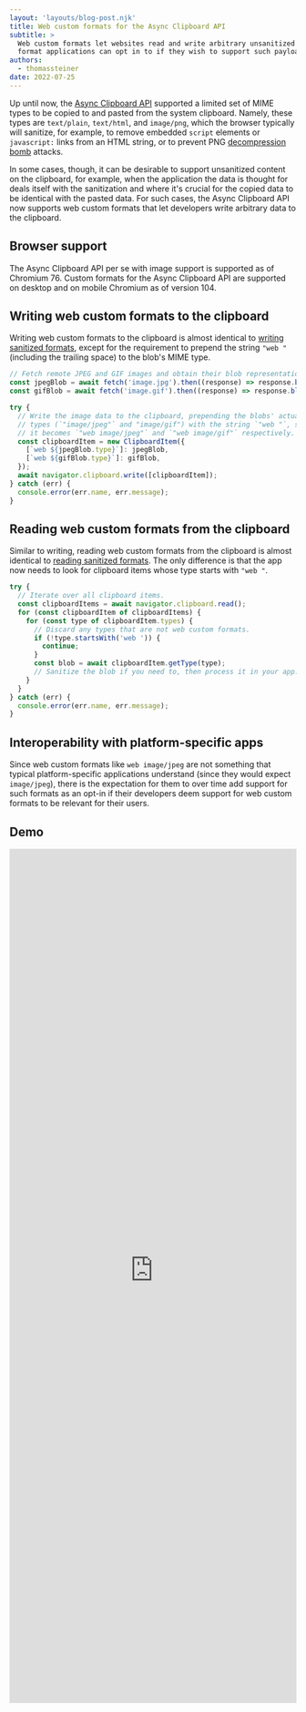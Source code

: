 ```yaml
---
layout: 'layouts/blog-post.njk'
title: Web custom formats for the Async Clipboard API
subtitle: >
  Web custom formats let websites read and write arbitrary unsanitized payloads using a standardized
  format applications can opt in to if they wish to support such payloads.
authors:
  - thomassteiner
date: 2022-07-25
---
```


Up until now, the [Async Clipboard API](/async-clipboard/) supported a limited set of MIME types to
be copied to and pasted from the system clipboard. Namely, these types are `text/plain`,
`text/html`, and `image/png`, which the browser typically will sanitize, for example, to remove
embedded `script` elements or `javascript:` links from an HTML string, or to prevent PNG
[decompression bomb](https://en.wikipedia.org/wiki/Zip_bomb) attacks.

In some cases, though, it can be desirable to support unsanitized content on the clipboard, for
example, when the application the data is thought for deals itself with the sanitization and where
it's crucial for the copied data to be identical with the pasted data. For such cases, the Async
Clipboard API now supports web custom formats that let developers write arbitrary data to the
clipboard.

## Browser support

The Async Clipboard API per se with image support is supported as of Chromium&nbsp;76. Custom
formats for the Async Clipboard API are supported on desktop and on mobile Chromium as of
version&nbsp;104.

## Writing web custom formats to the clipboard

Writing web custom formats to the clipboard is almost identical to
[writing sanitized formats](<https://web.dev/async-clipboard/#write()>), except for the requirement
to prepend the string `"web "` (including the trailing space) to the blob's MIME type.

```js
// Fetch remote JPEG and GIF images and obtain their blob representations.
const jpegBlob = await fetch('image.jpg').then((response) => response.blob());
const gifBlob = await fetch('image.gif').then((response) => response.blob());

try {
  // Write the image data to the clipboard, prepending the blobs' actual
  // types (`"image/jpeg"` and "image/gif") with the string `"web "`, so
  // it becomes `"web image/jpeg"` and `"web image/gif"` respectively.
  const clipboardItem = new ClipboardItem({
    [`web ${jpegBlob.type}`]: jpegBlob,
    [`web ${gifBlob.type}`]: gifBlob,
  });
  await navigator.clipboard.write([clipboardItem]);
} catch (err) {
  console.error(err.name, err.message);
}
```

## Reading web custom formats from the clipboard

Similar to writing, reading web custom formats from the clipboard is almost identical to
[reading sanitized formats](<https://web.dev/async-clipboard/#read()>). The only difference is that
the app now needs to look for clipboard items whose type starts with `"web "`.

```js
try {
  // Iterate over all clipboard items.
  const clipboardItems = await navigator.clipboard.read();
  for (const clipboardItem of clipboardItems) {
    for (const type of clipboardItem.types) {
      // Discard any types that are not web custom formats.
      if (!type.startsWith('web ')) {
        continue;
      }
      const blob = await clipboardItem.getType(type);
      // Sanitize the blob if you need to, then process it in your app.
    }
  }
} catch (err) {
  console.error(err.name, err.message);
}
```

## Interoperability with platform-specific apps

Since web custom formats like `web image/jpeg` are not something that typical platform-specific
applications understand (since they would expect `image/jpeg`), there is the expectation for them to
over time add support for such formats as an opt-in if their developers deem support for web custom
formats to be relevant for their users.

## Demo

<div class="glitch-embed-wrap" style="height: 1500px; width: 100%;">
  <iframe
    src="https://custom-async-clipboard.glitch.me/"
    title="custom-async-clipboard on Glitch"
    allow="clipboard-read; clipboard-write"
    style="height: 100%; width: 100%; border: 0;">
  </iframe>
</div>
